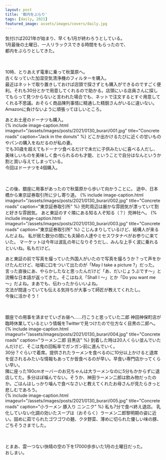 ```yaml
---
layout: post
title: '都内をぶらり'
tags: [daily, 2021]
featured_image: assets/images/covers/daily.jpg
---
```


気付けば2021年が始まり、早くも1月が終わろうとしている。  
1月最後の土曜日、一人リラックスできる時間をもらったので、  
都内をぶらりとしてきた。  
<br>
<br>

10時、とりあえず電車に乗って秋葉原へ。  
古くなっていた加湿空気清浄機のフィルターを購入。  
最近はネットで取り置きしておけば店頭で探さずとも購入ができるのですごく便利。それも30分とかで用意してくれるので助かる。店頭にいる店員さんに探してもらって見つからないと言われた場合でも、ネットで注文するとすぐ用意してくれる不思議。おそらく商品陳列事情に精通した精鋭さんがいるに違いない。Amazonに負けないように頑張ってほしいところ。  

あとお土産のドーナツも購入。  
{% include image-caption.html imageurl="/assets/images/posts/2021/0130_burari/001.jpg" title="Concrete roads" caption="Jack in the donuts" %}
どこか出かけるたびに近くの甘いものやパンの購入をねだるのが私の妻。  
でも30歳を超えてもドーナツ食べるだけで未だに子供みたいに喜べる人だし、美味しいものを美味しく食べられるのも才能、ということで自分はなんというか割と買い与えてしまっている。  
今回はドーナツを4個購入。  

<br>
<br>
この後、銀座に用事があったので秋葉原から歩いて向かうことに。  
途中、日本橋から東京証券取引所に少し寄り道。  
{% include image-caption.html imageurl="/assets/images/posts/2021/0130_burari/002.jpg" title="Concrete roads" caption="東京証券取引所" %} 
兜町周辺は厳かな雰囲気が漂っていて割と好きな雰囲気。
あと東証のすぐ隣にある知る人ぞ知る（？）兜神社へ。  
{% include image-caption.html imageurl="/assets/images/posts/2021/0130_burari/003.jpg" title="Concrete roads" caption="東京証券取引所" %} 
こじんまりしているけど、結構人が来るんだよね。
私が居た数分の間にも夫婦の人達やミセスワタナベがお参りに来ていた。  
マーケットは今年は波乱の年になりそうだし、みんな上手く波に乗れるといいね。私もだけど。 

あと東証の前で写真を撮っていた外国人がいたので写真を撮ろうか？って声をかけたんだけど、咄嗟に口をついて出たのが「May I take a picture ?」だった。
言った直後にあ、やらかしたなと思ったんだけど「あ、だいじょうぶです～」と流暢な日本語が返ってきた。そこはねえ「Shall I ～」とか「Do you want me ～」だよね。まあでも、伝わったからいいよね。  
文法が間違っていても伝える気持ちが大事って師匠が教えてくれたし。  
今後に活かそう！  
<br>
<br>

銀座での用事を済ませていざお昼へ……行こうと思っていた二郎 神田神保町店が臨時休業しているという情報をTwitterで見つけたので仕方なく目黒の二郎へ。  
{% include image-caption.html imageurl="/assets/images/posts/2021/0130_burari/004.jpg" title="Concrete roads" caption="ラーメン二郎 目黒店" %} 
到着した時は20人くらい並んでいたんだけど、そこは鬼の回転率でガンガン前に進んでいく。  
30分？ぐらいで着席。提供されたラーメンを食べるのに10分以上かけると退席を促されるみたいな情報もあってか皆食べるのが早い。早食い専門店かってくらい早い。  
隣に座った190cmオーバーのお兄ちゃんは大ラーメンなのに5分もかからずに退店してた。多分ほぼ噛んでない。そうか、神田ラーメン二郎は飲み物だったのか。ごはんはしっかり噛んで食べなさいと教えてくれたお母さんが見たらきっと悲しむであろう。  
{% include image-caption.html imageurl="/assets/images/posts/2021/0130_burari/005.jpg" title="Concrete roads" caption="小ラーメン 豚入り ニンニク" %} 
私も7分で食べ終え退店。
乳化していない化調の効いたスープは（おそらく）ラーメン二郎黎明期の姿に近い。固めに茹でられたゴワゴワの麺、クタ野菜、薄めに切られた優しい味の豚、ごちそうさまでした。  
<br>
<br>

とまあ、雲一つない快晴の空の下を17000歩歩いた1月の土曜日だった。  
おしまい。  
<br>
<br>

